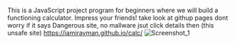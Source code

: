 This is a JavaScript project program for beginners where we will build a functioning calculator. Impress your friends! 
  take look at githup pages
  dont worry if it says Dangerous site, no mallware jsut click details then (this unsafe site)
  https://iamirayman.github.io/calc/
![Screenshot_1](https://github.com/iamirayman/calc/assets/114154794/15411d08-b98a-448f-92a1-da9fedd6a8ff)
